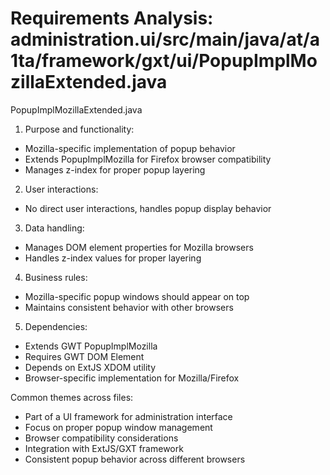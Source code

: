 # Requirements Analysis: administration.ui/src/main/java/at/a1ta/framework/gxt/ui/PopupImplMozillaExtended.java

PopupImplMozillaExtended.java
1. Purpose and functionality:
- Mozilla-specific implementation of popup behavior
- Extends PopupImplMozilla for Firefox browser compatibility
- Manages z-index for proper popup layering

2. User interactions:
- No direct user interactions, handles popup display behavior

3. Data handling:
- Manages DOM element properties for Mozilla browsers
- Handles z-index values for proper layering

4. Business rules:
- Mozilla-specific popup windows should appear on top
- Maintains consistent behavior with other browsers

5. Dependencies:
- Extends GWT PopupImplMozilla
- Requires GWT DOM Element
- Depends on ExtJS XDOM utility
- Browser-specific implementation for Mozilla/Firefox

Common themes across files:
- Part of a UI framework for administration interface
- Focus on proper popup window management
- Browser compatibility considerations
- Integration with ExtJS/GXT framework
- Consistent popup behavior across different browsers